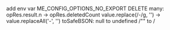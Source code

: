 add env var ME_CONFIG_OPTIONS_NO_EXPORT
DELETE many: opRes.result.n -> opRes.deletedCount
value.replace(/-/g, '') -> value.replaceAll('-', '')
toSafeBSON: null to undefined
/"<ObjectId>" to /<ObjectId>